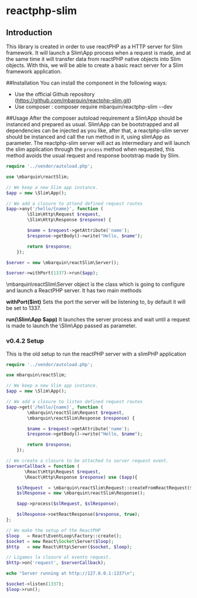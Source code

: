 reactphp-slim
========

Introduction
------------

This library is created in order to use reactPHP as a HTTP server for Slim framework. It will launch a Slim\App process when a request is made, and at the same time it will transfer data from reactPHP native objects into Slim objects. With this, we will be able to create a basic react server for a Slim framework application.

##Installation
You can install the component in the following ways:

* Use the official Github repository (https://github.com/mbarquin/reactphp-slim.git)
* Use composer : composer require mbarquin/reactphp-slim --dev

##Usage
After the composer autoload requirement a Slim\App should be instanced and prepared as usual. Slim\App can be bootstrapped and all dependencies can be injected as you like, after that, a reactphp-slim server should be instanced and call the run method in it, using slim\App as parameter. The reactphp-slim server will act as intermediary and will launch the slim application through the ``process`` method when requested, this method avoids the usual request and response bootstrap made by Slim.

```php
require '../vendor/autoload.php';

use \mbarquin\reactSlim;

// We keep a new Slim app instance.
$app = new \Slim\App();

// We add a closure to attend defined request routes
$app->any('/hello/{name}', function (
        \Slim\Http\Request $request,
        \Slim\Http\Response $response) {

        $name = $request->getAttribute('name');
        $response->getBody()->write("Hello, $name");

        return $response;
    });

$server = new \mbarquin\reactSlim\Server();

$server->withPort(1337)->run($app);
```

\mbarquin\reactSlim\Server object is the class which is going to configure and launch a ReactPHP server. It has two main methods

**withPort($int)**
Sets the port the server will be listening to, by default it will be set to 1337.

**run(\Slim\App $app)**
It launches the server process and wait until a request is made to launch the \Slim\App passed as parameter.


### v0.4.2 Setup
This is the old setup to run the reactPHP server with a slimPHP application

```php
require '../vendor/autoload.php';

use mbarquin\reactSlim;

// We keep a new Slim app instance.
$app = new \Slim\App();

// We add a closure to listen defined request routes
$app->get('/hello/{name}', function (
        \mbarquin\reactSlim\Request $request,
        \mbarquin\reactSlim\Response $response) {

        $name = $request->getAttribute('name');
        $response->getBody()->write("Hello, $name");

        return $response;
    });

// We create a closure to be attached to server request event.
$serverCallback = function (
       \React\Http\Request $request,
       \React\Http\Response $response) use ($app){

    $slRequest  = \mbarquin\reactSlim\Request::createFromReactRequest($request);
    $slResponse = new \mbarquin\reactSlim\Response();

    $app->process($slRequest, $slResponse);

    $slResponse->setReactResponse($response, true);
};

// We make the setup of the ReactPHP
$loop   = React\EventLoop\Factory::create();
$socket = new React\Socket\Server($loop);
$http   = new React\Http\Server($socket, $loop);

// Ligamos la closure al evento request.
$http->on('request', $serverCallback);

echo "Server running at http://127.0.0.1:1337\n";

$socket->listen(1337);
$loop->run();
```